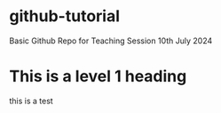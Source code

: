 # github-tutorial
Basic Github Repo for Teaching Session 10th July 2024

# This is a level 1 heading

this is a test